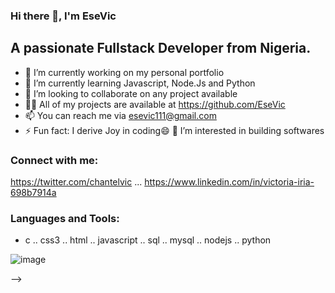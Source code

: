 ### Hi there 👋, I'm EseVic
## A passionate Fullstack Developer from Nigeria.

- 🔭 I’m currently working on my personal portfolio
- 🌱 I’m currently learning Javascript, Node.Js and Python
- 👯 I’m looking to collaborate on any project available
- 👨‍💻 All of my projects are available at https://github.com/EseVic
- 📫 You can reach me via esevic111@gmail.com
- ⚡ Fun fact: I derive Joy in coding😄
👀 I’m interested in building softwares

### Connect with me:
https://twitter.com/chantelvic ... https://www.linkedin.com/in/victoria-iria-698b7914a  

### Languages and Tools:
* c .. css3 .. html .. javascript .. sql .. mysql .. nodejs .. python 
 
 ![image](https://github.com/EseVic/EseVic/assets/122832362/b6431e93-bd7f-43a8-a6b1-2523d149b8cd)
 
-->
